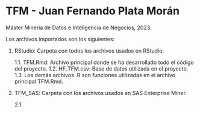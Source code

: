 # TFM - Juan Fernando Plata Morán
Máster Minería de Datos e Inteligencia de Negocios, 2023.

Los archivos importados son los siguientes:

1. RStudio: Carpeta con todos los archivos usados en RStudio:

   1.1. TFM.Rmd: Archivo principal donde se ha desarrollado todo el código del proyecto.
   1.2. HF_TFM.csv: Base de datos utilizada en el proyecto.
   1.3. Los demás archivos .R son funciones utilizadas en el archivo principal TFM.Rmd.

2. TFM_SAS: Carpeta con los archivos usados en SAS Enterprise Miner.

    2.1. 

